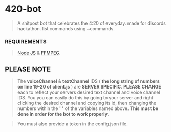 # 420-bot
>A shitpost bot that celebrates the 4:20 of everyday. made for discords hackathon. list commands using ~commands.

### REQUIREMENTS
>[Node JS](https://nodejs.org) & [FFMPEG](https://ffmpeg.zeranoe.com/builds/).

## PLEASE NOTE
>The **voiceChannel** & **textChannel** IDS ( **the long string of numbers on line 19-20 of client.js** ) are **SERVER SPECIFIC**. **PLEASE CHANGE** each to reflect your servers desired text channel and voice channel IDS. You you can easily do this by going to your server and right clicking the desired channel and copying its id, then changing the numbers within the **'** **'** of the variables named above. **This must be done in order for the bot to work properly**.

>You must also provide a token in the config.json file. 
